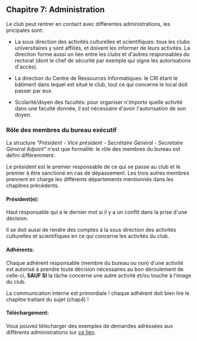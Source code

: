 ## Chapitre 7: Administration

Le club peut rentrer en contact avec différentes administrations, les pricipales sont:

- La sous direction des activités culturelles et scientifiques: tous les clubs universitaires y sont affiliés, et doivent les informer de leurs activités. La direction forme aussi un lien entre les clubs et d'autres responsables du rectorat (dont le chef de sécurité par exemple qui signe les autorisations d'accès).

- La direction du Centre de Ressources Informatiques: le CRI étant le bâtiment dans lequel est situé le club, tout ce qui concerne le local doit passer par eux.

- Scolarité/doyen des facultés: pour organiser n'importe quelle activité dans une faculté donnée, il est nécessaire d'avoir l'autorisation de son doyen.


### Rôle des membres du bureau exécutif

La structure *"Président - Vice président - Secrétaire Général - Secretaire Général Adjoint"* n'est que formalité: le rôle des membres du bureau est défini différemment. 

Le président est le premier responsable de ce qui se passe au club et le premier à être sanctioné en cas de dépassement. Les trois autres membres prennent en charge les différents départements mentionnés dans les chapitres précédents.

#### Président(e): 
Haut résponsable qui a le dernier mot si il y a un conflit dans la prise d'une décision.

Il se doit aussi de rendre des comptes à la sous direction des activités culturelles et scientifiques en ce qui concerne les activités du club.

#### Adhérents:
Chaque adhérent responsable (membre du bureau ou non) d'une activité est autorisé à prendre toute décision nécessaires au bon déroulement de celle-ci, **SAUF SI**  la tâche concerne une autre activité et/ou touche à l'image du club.

La communication interne est primordiale ! chaque adhérent doit bien lire le chapitre traitant du sujet (chap4) !

#### Téléchargement:
Vous pouvez télecharger des exemples de demandes adréssées aux différents administrations sur [ce lien](https://raw.githubusercontent.com/SamyMe/om2Browning/master/odt/2014-2015-demands.tar.gz).

